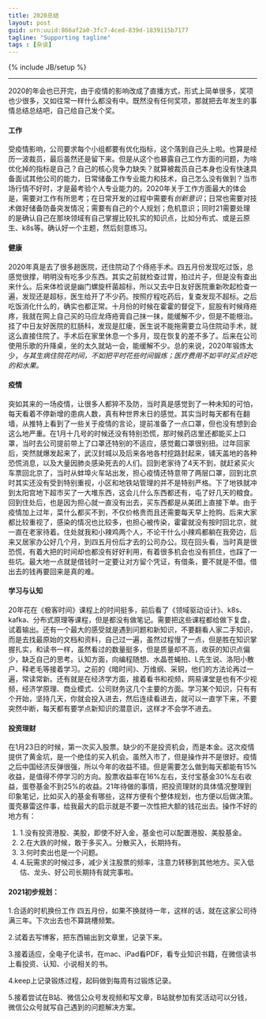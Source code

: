 ```yaml
---
title: 2020总结
layout: post
guid: urn:uuid:866af2a0-3fc7-4ced-839d-1839115b7177
tagline: "Supporting tagline"
tags : [杂谈]
---
```

{% include JB/setup %}

----------
  2020的年会也已开完，由于疫情的影响改成了直播方式，形式上简单很多，奖项也少很多，又如往常一样什么都没有中。既然没有任何奖项，那就把去年发生的事情总结总结吧，自己给自己发个奖。

#### 工作

 受疫情影响，公司要求每个小组都要有优化指标，这个落到自己头上啦。也算是经历一波裁员，最后虽然还是留下来。但是从这个也暴露自己工作方面的问题，为啥优化掉的指标是自己？自己的核心竞争力缺失？就算被裁员自己本身也没有快速具备面试其他公司的能力，日常储备工作专业能力和技术，自己怎么没有做到？当市场行情不好时，才是最考验个人专业能力的。2020年关于工作方面最大的体会是，需要对工作有所思考；在日常开发的过程中需要有*创新意识*；日常也需要对技术做好储备防备突发情况；需要有自己的个人规划；危机意识；同时21需要处理的是确认自己在那块领域有自己掌握比较扎实的知识点，比如分布式、或是云原生、k8s等。确认好一个主题，然后刻意练习。

#### 健康

​    2020年真是去了很多趟医院，还住院动了个痔疮手术。四五月份发现吃过饭，总感觉很撑，明明没有吃多少东西。其实之前就检查过胃，拍过片子，但是没有查出来什么。后来体检说是幽门螺旋杆菌超标，所以又去中日友好医院重新吹起检查一遍，发现还是超标，医生给开了不少药。按照疗程吃药后，复查发现不超标。之后吃饭消化什么的，确实也都正常。十月份的时候在霍霍的督促下，屁股有时候痔疮疼，我就在网上自己买的马应龙痔疮膏自己抹一抹，能缓解不少，但是不能根治。挂了中日友好医院的肛肠科，发现是肛瘘，医生说不能拖需要立马住院动手术，就这么直接住院了。手术后在家里休息一个多月，现在恢复的差不多了。后来在公司使用乐歌的升降桌，坐的太久就站一会，能缓解不少。总的来说，2020年锻炼太少，*与其生病住院花时间，不如把平时花些时间锻炼；医疗费用不如平时买点好吃的和水果。*

#### 疫情

  突如其来的一场疫情，让很多人都猝不及防，当时真是感觉到了一种未知的可怕，每天看着不停新增的患病人数，真有种世界末日的感觉。其实当时每天都有在翻墙，从推特上看到了一些关于疫情的言论，提前准备了一点口罩，但也没有想到会这么地严重。在1月十几号的时候还没有特别恐慌，那时候药店里还都能买上口罩，当时去公司提前带上了口罩还特别的不适应，感觉戴口罩很别扭。过年回家后，突然就爆发起来了，武汉封城以及后来各地各村挖路封起来，铺天盖地的各种恐慌消息，以及大量因肺炎感染死去的人们。回到老家待了4天不到，就赶紧买火车票回北京了，当时从蚌埠火车站出发，担心疫情还特意带了两层口罩，回到北京时其实还没有受到特别重视，小区和地铁站管理的并不是特别严格。下了地铁就冲到太阳宫地下超市买了一大堆东西，这会儿什么东西都还有，屯了好几天的粮食。回到住处后，也是因为担心就一直没有出去，买东西都是从美团上直接下单。由于疫情加上过年，菜什么都买不到，不仅价格贵而且还需要每天早上抢购。后来大家都比较重视了，感染的情况也比较多，也担心被传染，霍霍就没有按时回北京，就一直在老家待着。住处就我和小辣鸡两个人，不论干什么小辣鸡都躺在我旁边，后来又居家办公好几个月，到四五月份后才去的公司办公。现在回头看，当时真是很恐慌，有着大把的时间却也都没有好好利用，有着很多机会也没有抓住，也踩了一些坑。最大地一点就是借钱时一定要让对方留个凭证，有借条，要不就是不借。借出去的钱再要回来是真的难。

#### 学习与认知

  20年花在《极客时间》课程上的时间挺多，前后看了《领域驱动设计》、k8s、kafka、分布式原理等课程，但是都没有做笔记。需要把这些课程都给做下复盘，试着输出。还有一个最大的感受就是遇到问题和新知识，不要翻看人家二手知识，而是去找最原始的文档和资料，自己过一遍，虽然过程慢了一点，但是胜在知识掌握扎实，和读书一样，虽然看过的数量挺多，但是质量却不高，收获的知识点偏少，缺乏自己的思考。认知方面，向编程随想、水晶苍蝇拍、L先生说、洛阳小散户、释老毛等接着学习。之前的《暗时间》、万维纲、采铜，他们的方法论再过一遍，常读常新。还有就是在经济学方面，接着看书和视频，网易课堂是也有不少视频，经济学原理、商业模式、公司财务这几个主要的方面。学习某个知识，只有有个开始，坚持几天，你就会投入进去，然后连续看进去，就可以一直学下来，不要突然中断，每天都有要学点新知识的潜意识，这样才不会学不进去。

#### 投资理财

  在1月23日的时候，第一次买入股票。缺少的不是投资机会，而是本金。这次疫情提供了黄金坑，是一个绝佳的买入机会。虽然入市了，但是操作并不是很好。疫情之后中国经济反弹很强，所以今年的收益不错。但是需要怎么做到每天都能有15%收益，是值得不停学习的方向。股票收益率在16%左右，支付宝基金30%左右收益，蛋卷基金不到25%的收益。21年待做的事情，把投资理财的具体情况整理到印象笔记，比如买入的基金有哪些，这样方便有个整体规划，也方便以后做决策。蛋壳暴雷这件事，给我最大的启示就是不要一次性把大额的钱花出去。操作不好的地方有：

1. 1.没有投资港股、美股，即使不好入金，基金也可以配置港股、美股基金。
2. 2.在大跌的时候，敢于多买入。分散买入，长期持有。
3. 3.何时卖出也是一个问题。
4. 4.玩需求的时候过多，减少关注股票的频率，注意力转移到其他地方。买入低估、龙头、好公司长期持有就完事啦。

#### 2021初步规划：

1.合适的时机换份工作 四五月份，如果不换就待一年，这样的话，就在这家公司待满三年。下次出去也不算跳槽频繁。

2.试着去写博客，把东西输出到文章里，记录下来。

3.接着适应，全电子化读书，在mac、iPad看PDF，看专业知识书籍，在微信读书上看投资、认知、小说相关的书。

4.keep上记录锻炼过程，起码做到每周有过锻炼记录。

5.接着尝试在B站、微信公众号发视频和写文章，B站就参加有奖活动可以分钱，微信公众号就写自己遇到的问题解决方案。